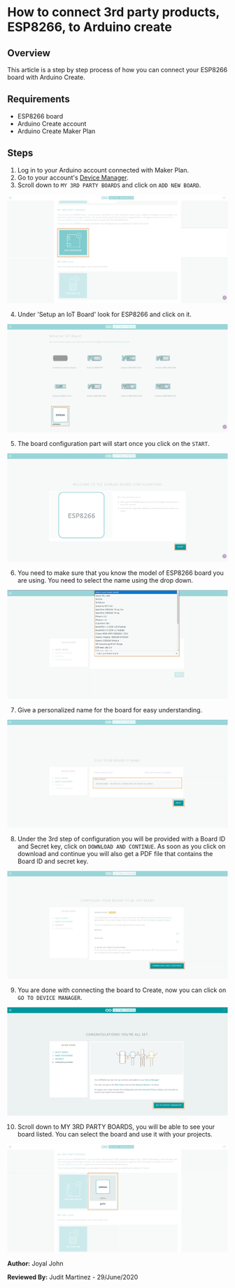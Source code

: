 # How to connect 3rd party products, ESP8266, to Arduino create

## Overview

This article is a step by step process of how you can connect your ESP8266 board with Arduino Create.

## Requirements

* ESP8266 board
* Arduino Create account
* Arduino Create Maker Plan

## Steps

1. Log in to your Arduino account connected with Maker Plan.
2. Go to your account's [Device Manager](https://create.arduino.cc/devices/).
3. Scroll down to `MY 3RD PARTY BOARDS` and click on `ADD NEW BOARD`.

  ![Device manager "Add new"](/assets/img/online/create/Devices_newBoard.png)

4. Under 'Setup an IoT Board' look for ESP8266 and click on it.

  ![step5](/assets/img/online/create/Devices_ChooseESP8266.png)

5. The board configuration part will start once you click on the `START`.

  ![step6](/assets/img/online/create/Devices_ESP8266Start.png)

6. You need to make sure that you know the model of ESP8266 board you are using. You need to select the name using the drop down.

  ![step7](/assets/img/online/create/Devices_ESP8266Model.png)

7. Give a personalized name for the board for easy understanding.

  ![step8](/assets/img/online/create/Devices_ESP8266Naming.png)

8. Under the 3rd step of configuration you will be provided with a Board ID and Secret key, click on `DOWNLOAD AND CONTINUE`. As soon as you click on download and continue you will also get a PDF file that contains the Board ID and secret key.

 ![step9](/assets/img/online/create/Devices_ESP8266Credentials.png)

9. You are done with connecting the board to Create, now you can click on `GO TO DEVICE MANAGER`.

  ![step10](/assets/img/online/create/Devices_ESP8266Done.png)

10. Scroll down to MY 3RD PARTY BOARDS, you will be able to see your board listed. You can select the board and use it with your projects.

  ![step11](/assets/img/online/create/Devices_ESP8266InBoards.png)


**Author:** Joyal John

**Reviewed By:** Judit Martinez - 29/June/2020
